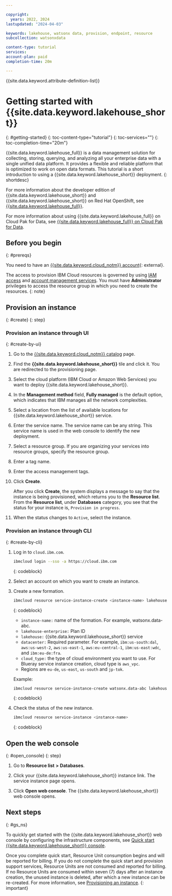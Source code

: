 ```yaml
---

copyright:
  years: 2022, 2024
lastupdated: "2024-04-03"

keywords: lakehouse, watsonx data, provision, endpoint, resource
subcollection: watsonxdata

content-type: tutorial
services:
account-plan: paid
completion-time: 20m

---
```



{{site.data.keyword.attribute-definition-list}}

# Getting started with {{site.data.keyword.lakehouse_short}}
{: #getting-started}
{: toc-content-type="tutorial"}
{: toc-services=""}
{: toc-completion-time="20m"}


{{site.data.keyword.lakehouse_full}} is a data management solution for collecting, storing, querying, and analyzing all your enterprise data with a single unified data platform. It provides a flexible and reliable platform that is optimized to work on open data formats.
This tutorial is a short introduction to using a {{site.data.keyword.lakehouse_short}} deployment.
{: shortdesc}

For more information about the developer edition of {{site.data.keyword.lakehouse_short}} and {{site.data.keyword.lakehouse_short}} on Red Hat OpenShift, see [{{site.data.keyword.lakehouse_full}}](https://www.ibm.com/docs/en/watsonxdata/1.1.x).

For more information about using {{site.data.keyword.lakehouse_full}} on Cloud Pak for Data, see [{{site.data.keyword.lakehouse_full}} on Cloud Pak for Data](https://www.ibm.com/docs/en/cloud-paks/cp-data/4.8.x?topic=services-watsonxdata).

## Before you begin
{: #prereqs}

You need to have an [{{site.data.keyword.cloud_notm}} account](https://cloud.ibm.com/registration){: external}.

The access to provision IBM Cloud resources is governed by using [IAM access](https://cloud.ibm.com/docs/account?topic=account-userroles&interface=ui) and [account management services](https://cloud.ibm.com/docs/account?topic=account-account-services&interface=ui). You must have **Administrator** privileges to access the resource group in which you need to create the resources.
{: note}

## Provision an instance
{: #create}
{: step}

### Provision an instance through UI
{: #create-by-ui}

1. Go to the [{{site.data.keyword.cloud_notm}} catalog](https://cloud.ibm.com/catalog) page.

2. Find the **{{site.data.keyword.lakehouse_short}}** tile and click it. You are redirected to the provisioning page.

3. Select the cloud platform (IBM Cloud or Amazon Web Services) you want to deploy {{site.data.keyword.lakehouse_short}}.

4. In the **Management method** field, **Fully managed** is the default option, which indicates that IBM manages all the network complexities.

5. Select a location from the list of available locations for {{site.data.keyword.lakehouse_short}} service.

6. Enter the service name. The service name can be any string. This service name is used in the web console to identify the new deployment.

7. Select a resource group. If you are organizing your services into resource groups, specify the resource group.

8. Enter a tag name.

9. Enter the access management tags.

   <!-- 1. Select the type of network endpoints that is used for accessing the service.
   a. **Public endpoint only** - Public endpoints provide a connection to your deployment on the public network (single endpoint).
   b. **Private endpoint only** - Private endpoints route traffic through the IBM Cloud Private network (single endpoint).
   c. **Both public and private endpoints** - Public endpoints provide a connection to your deployment on the public network. Private endpoints route traffic through the IBM Cloud Private network. (Two separate endpoints). -->

10. Click **Create**.

    After you click **Create**, the system displays a message to say that the instance is being provisioned, which returns you to the **Resource list**. From the **Resource list**, under **Databases** category, you see that the status for your instance is, `Provision in progress`.

11. When the status changes to `Active`, select the instance.

### Provision an instance through CLI
{: #create-by-cli}

1. Log in to `cloud.ibm.com`.

   ```bash
   ibmcloud login --sso -a https://cloud.ibm.com
   ```
   {: codeblock}

2. Select an account on which you want to create an instance.

3. Create a new formation.

    ```bash
    ibmcloud resource service-instance-create <instance-name> lakehouse lakehouse-enterprise <region> -g Default -p <cloud_type> '{"datacenter": ""}'`
    ```
    {: codeblock}

    - `instance-name:` name of the formation. For example, watsonx.data-abc.
    - `lakehouse-enterprise:` Plan ID
    - `lakehouse:` {{site.data.keyword.lakehouse_short}} service
    - `datacenter:` Required parameter. For example, `ibm:us-south:dal`, `aws:us-west-2`, `aws:us-east-1`, `aws:eu-central-1`, `ibm:us-east:wdc`, and `ibm:eu-de:fra`.
    - `cloud_type:` the type of cloud environment you want to use. For Blueray service instance creation, cloud type is `aws_vpc`.
    - Regions are `eu-de`, `us-east`, `us-south` and `jp-tok`.

    Example:

    ```bash
    ibmcloud resource service-instance-create watsonx.data-abc lakehouse lakehouse-enterprise us-south -g Default -p aws_vpc '{"datacenter": "ibm:us-south:dal"}'
    ```
    {: codeblock}

4. Check the status of the new instance.

    ```bash
    ibmcloud resource service-instance <instance-name>
    ```
    {: codeblock}

## Open the web console
{: #open_console}
{: step}

1. Go to **Resource list** **>** **Databases**.

2. Click your {{site.data.keyword.lakehouse_short}} instance link. The service instance page opens.

3. Click **Open web console**. The {{site.data.keyword.lakehouse_short}} web console opens.

    <!-- 1. Log in to the console with your IBMid and password. The {{site.data.keyword.lakehouse_short}} web console opens. -->

## Next steps
{: #gs_ns}

To quickly get started with the {{site.data.keyword.lakehouse_short}} web console by configuring the infrastructure components, see [Quick start {{site.data.keyword.lakehouse_short}} console](watsonxdata?topic=watsonxdata-quick_start).

Once you complete quick start, Resource Unit consumption begins and will be reported for billing.
If you do not complete the quick start and provision support services, Resource Units are not consumed and reported for billing.
If no Resource Units are consumed within seven (7) days after an instance creation, the unused instance is deleted, after which a new instance can be re-created. For more information, see [Provisioning an instance](#create-by-ui).
{: important}
